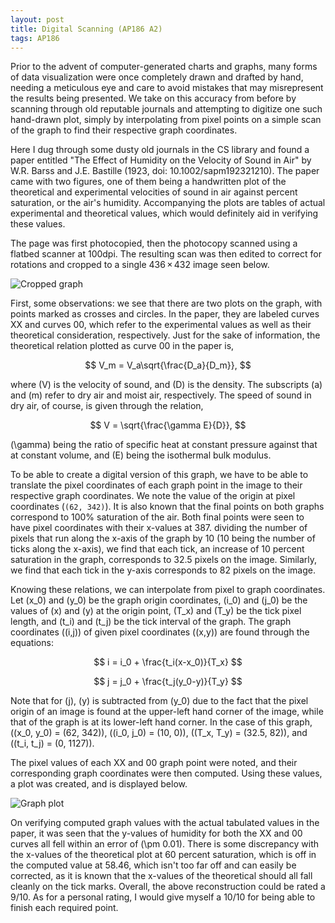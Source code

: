 ```yaml
---
layout: post
title: Digital Scanning (AP186 A2)
tags: AP186
---  
```


Prior to the advent of computer-generated charts and graphs, many forms of data visualization were once completely drawn and drafted by hand, needing a meticulous eye and care to avoid mistakes that may misrepresent the results being presented. We take on this accuracy from before by scanning through old reputable journals and attempting to digitize one such hand-drawn plot, simply by interpolating from pixel points on a simple scan of the graph to find their respective graph coordinates. 

Here I dug through some dusty old journals in the CS library and found a paper entitled "The Effect of Humidity on the Velocity of Sound in Air" by W.R. Barss and J.E. Bastille (1923, doi: 10.1002/sapm192321210). The paper came with two figures, one of them being a handwritten plot of the theoretical and experimental velocities of sound in air against percent saturation, or the air's humidity. Accompanying the plots are tables of actual experimental and theoretical values, which would definitely aid in verifying these values.

The page was first photocopied, then the photocopy scanned using a flatbed scanner at 100dpi. The resulting scan was then edited to correct for rotations and cropped to a single 436 × 432 image seen below. 

![Cropped graph](https://s9.postimg.org/3qap8051r/cropscan.jpg)

First, some observations: we see that there are two plots on the graph, with points marked as crosses and circles. In the paper, they are labeled curves XX and curves 00, which refer to the experimental values as well as their theoretical consideration, respectively. Just for the sake of information, the theoretical relation plotted as curve 00 in the paper is,

$$ V_m = V_a\sqrt{\frac{D_a}{D_m}}, $$

where \(V\) is the velocity of sound, and \(D\) is the density. The subscripts \(a\) and \(m\) refer to dry air and moist air, respectively. The speed of sound in dry air, of course, is given through the relation,

$$ V = \sqrt{\frac{\gamma E}{D}}, $$

\(\gamma\) being the ratio of specific heat at constant pressure against that at constant volume, and \(E\) being the isothermal bulk modulus.

To be able to create a digital version of this graph, we have to be able to translate the pixel coordinates of each graph point in the image to their respective graph coordinates. We note the value of the origin at pixel coordinates (`(62, 342)`). It is also known that the final points on both graphs correspond to 100% saturation of the air. Both final points were seen to have pixel coordinates with their x-values at 387. dividing the number of pixels that run along the x-axis of the graph by 10 (10 being the number of ticks along the x-axis), we find that each tick, an increase of 10 percent saturation in the graph, corresponds to 32.5 pixels on the image. Similarly, we find that each tick in the y-axis corresponds to 82 pixels on the image. 

Knowing these relations, we can interpolate from pixel to graph coordinates. Let \(x_0\) and \(y_0\) be the graph origin coordinates, \(i_0\) and \(j_0\) be the values of \(x\) and \(y\) at the origin point, \(T_x\) and \(T_y\) be the tick pixel length, and \(t_i\) and \(t_j\) be the tick interval of the graph. The graph coordinates \((i,j)\) of given pixel coordinates \((x,y)\) are found through the equations:

$$ i = i_0 + \frac{t_i(x-x_0)}{T_x} $$

$$ j = j_0 + \frac{t_j(y_0-y)}{T_y} $$

Note that for \(j\), \(y\) is subtracted from \(y_0\) due to the fact that the pixel origin of an image is found at the upper-left hand corner of the image, while that of the graph is at its lower-left hand corner. In the case of this graph, \((x_0, y_0) = (62, 342)\), \((i_0, j_0) = (10, 0)\), \((T_x, T_y) = (32.5, 82)\), and \((t_i, t_j) = (0, 1127)\).

The pixel values of each XX and 00 graph point were noted, and their corresponding graph coordinates were then computed. Using these values, a plot was created, and is displayed below.

![Graph plot](https://s12.postimg.org/crqr65odp/graphplot.png)

On verifying computed graph values with the actual tabulated values in the paper, it was seen that the y-values of humidity for both the XX and 00 curves all fell within an error of \(\pm 0.01\). There is some discrepancy with the x-values of the theoretical plot at 60 percent saturation, which is off in the computed value at 58.46, which isn't too far off and can easily be corrected, as it is known that the x-values of the theoretical should all fall cleanly on the tick marks. Overall, the above reconstruction could be rated a 9/10. As for a personal rating, I would give myself a 10/10 for being able to finish each required point. 